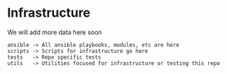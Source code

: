 # Infrastructure

We will add more data here soon

```
ansible -> All ansible playbooks, modules, etc are here
scripts -> Scripts for infrastructure go here
tests   -> Repo specific tests
utils   -> Utilities focused for infrastructure or testing this repo
```
